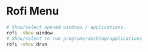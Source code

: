 # Rofi Menu

```sh
# Show/select opened windows / applications.
rofi -show window
# Show/select to run programs/desktop/applications
rofi -show drun
```
